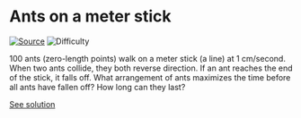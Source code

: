 # Ants on a meter stick

[![Source](https://img.shields.io/badge/Source-%E2%9C%93-green.svg)](http://wiki.xkcd.com/irc/Puzzles#Ants)
![Difficulty](https://img.shields.io/badge/Difficulty-medium-yellow.svg)

100 ants (zero-length points) walk on a meter stick (a line) at 1 cm/second.
When two ants collide, they both reverse direction. If an ant reaches the end
of the stick, it falls off. What arrangement of ants maximizes the time before
all ants have fallen off? How long can they last?

[See solution](solution.md)
